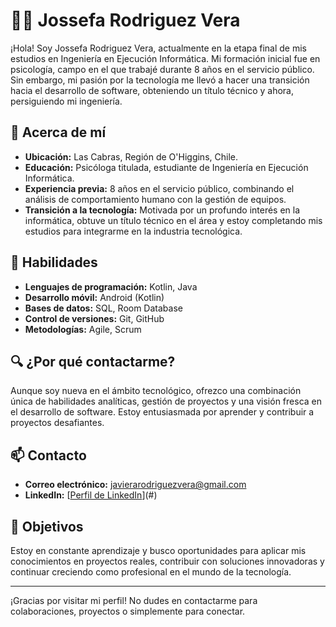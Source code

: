 # 👩‍💻 Jossefa Rodriguez Vera

¡Hola! Soy Jossefa Rodriguez Vera, actualmente en la etapa final de mis estudios en Ingeniería en Ejecución Informática. Mi formación inicial fue en psicología, campo en el que trabajé durante 8 años en el servicio público. Sin embargo, mi pasión por la tecnología me llevó a hacer una transición hacia el desarrollo de software, obteniendo un título técnico y ahora, persiguiendo mi ingeniería.

## 🌟 Acerca de mí

- **Ubicación:** Las Cabras, Región de O'Higgins, Chile.
- **Educación:** Psicóloga titulada, estudiante de Ingeniería en Ejecución Informática.
- **Experiencia previa:** 8 años en el servicio público, combinando el análisis de comportamiento humano con la gestión de equipos.
- **Transición a la tecnología:** Motivada por un profundo interés en la informática, obtuve un título técnico en el área y estoy completando mis estudios para integrarme en la industria tecnológica.

## 🚀 Habilidades

- **Lenguajes de programación:** Kotlin, Java
- **Desarrollo móvil:** Android (Kotlin)
- **Bases de datos:** SQL, Room Database
- **Control de versiones:** Git, GitHub
- **Metodologías:** Agile, Scrum

## 🔍 ¿Por qué contactarme?

Aunque soy nueva en el ámbito tecnológico, ofrezco una combinación única de habilidades analíticas, gestión de proyectos y una visión fresca en el desarrollo de software. Estoy entusiasmada por aprender y contribuir a proyectos desafiantes.

## 📫 Contacto

- **Correo electrónico:** javierarodriguezvera@gmail.com
- **LinkedIn:** [[Perfil de LinkedIn](https://www.linkedin.com/in/jossefa-rodriguez-vera-093926152/)](#)

## 🌱 Objetivos

Estoy en constante aprendizaje y busco oportunidades para aplicar mis conocimientos en proyectos reales, contribuir con soluciones innovadoras y continuar creciendo como profesional en el mundo de la tecnología.

---

¡Gracias por visitar mi perfil! No dudes en contactarme para colaboraciones, proyectos o simplemente para conectar.

